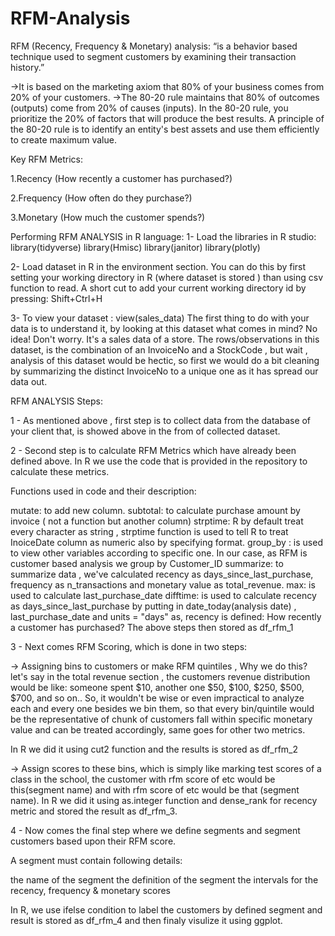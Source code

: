 # RFM-Analysis
RFM (Recency, Frequency & Monetary) analysis: “is a behavior based technique used to segment customers by examining their transaction history.”

->It is based on the marketing axiom that 80% of your business comes from 20% of your customers. ->The 80-20 rule maintains that 80% of outcomes (outputs) come from 20% of causes (inputs). In the 80-20 rule, you prioritize the 20% of factors that will produce the best results. A principle of the 80-20 rule is to identify an entity's best assets and use them efficiently to create maximum value.

Key RFM Metrics:

1.Recency (How recently a customer has purchased?)

2.Frequency (How often do they purchase?)

3.Monetary (How much the customer spends?)

Performing RFM ANALYSIS in R language: 1- Load the libraries in R studio: library(tidyverse) library(Hmisc) library(janitor) library(plotly)

2- Load dataset in R in the environment section. You can do this by first setting your working directory in R (where dataset is stored ) than using csv function to read. A short cut to add your current working directory id by pressing: Shift+Ctrl+H

3- To view your dataset : view(sales_data) The first thing to do with your data is to understand it, by looking at this dataset what comes in mind? No idea! Don't worry. It's a sales data of a store. The rows/observations in this dataset, is the combination of an InvoiceNo and a StockCode , but wait , analysis of this dataset would be hectic, so first we would do a bit cleaning by summarizing the distinct InvoiceNo to a unique one as it has spread our data out.

RFM ANALYSIS Steps:

1 - As mentioned above , first step is to collect data from the database of your client that, is showed above in the from of collected dataset.

2 - Second step is to calculate RFM Metrics which have already been defined above. In R we use the code that is provided in the repository to calculate these metrics.

Functions used in code and their description:

mutate: to add new column. subtotal: to calculate purchase amount by invoice ( not a function but another column) strptime: R by default treat every character as string , strptime function is used to tell R to treat InoiceDate column as numeric also by specifying format. group_by : is used to view other variables according to specific one. In our case, as RFM is customer based analysis we group by Customer_ID summarize: to summarize data , we've calculated recency as days_since_last_purchase, frequency as n_transactions and monetary value as total_revenue. max: is used to calculate last_purchase_date difftime: is used to calculate recency as days_since_last_purchase by putting in date_today(analysis date) , last_purchase_date and units = "days" as, recency is defined: How recently a customer has purchased? The above steps then stored as df_rfm_1

3 - Next comes RFM Scoring, which is done in two steps:

-> Assigning bins to customers or make RFM quintiles , Why we do this? let's say in the total revenue section , the customers revenue distribution would be like: someone spent $10, another one $50, $100, $250, $500, $700, and so on.. So, it wouldn't be wise or even impractical to analyze each and every one besides we bin them, so that every bin/quintile would be the representative of chunk of customers fall within specific monetary value and can be treated accordingly, same goes for other two metrics.

In R we did it using cut2 function and the results is stored as df_rfm_2

-> Assign scores to these bins, which is simply like marking test scores of a class in the school, the customer with rfm score of etc would be this(segment name) and with rfm score of etc would be that (segment name). In R we did it using as.integer function and dense_rank for recency metric and stored the result as df_rfm_3.

4 - Now comes the final step where we define segments and segment customers based upon their RFM score.

A segment must contain following details:

the name of the segment the definition of the segment the intervals for the recency, frequency & monetary scores

In R, we use ifelse condition to label the customers by defined segment and result is stored as df_rfm_4 and then finaly visulize it using ggplot.
